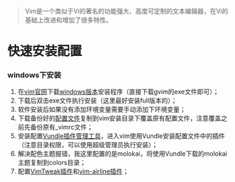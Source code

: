> Vim是一个类似于Vi的著名的功能强大、高度可定制的文本编辑器，在Vi的基础上改进和增加了很多特性。

# 快速安装配置

### windows下安装

1. 在[vim官网](https://www.vim.org/)下载[windows版本](https://www.vim.org/download.php#pc)安装程序（直接下载gvim的exe文件即可）；
2. 下载后双击exe文件执行安装（这里最好安装full版本的）；
3. 软件安装后如果没有添加环境变量需要手动添加下环境变量；
4. 下载备份好的[配置文件](https://github.com/mounui/vim/blob/master/_vimrc)复制到vim安装目录下覆盖原有配置文件，注意覆盖之前先备份原有_vimrc文件；
5. 安装配置[Vundle插件管理工具](https://mounui.com/173.html)，进入vim使用Vundle安装配置文件中的插件（注意目录权限，可以使用超级管理员执行安装）；
6. 解决配色主题报错，我这里配置的是molokai，将使用Vundle下载的molokai主题复制到colors目录；
7. 配置[VimTweak插件](https://mounui.com/208.html)和[vim-airline插件](https://mounui.com/331.html)；